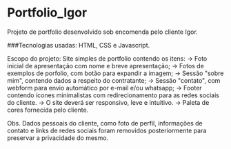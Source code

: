# Portfolio_Igor

Projeto de portfolio desenvolvido sob encomenda pelo cliente Igor.

###Tecnologias usadas: HTML, CSS e Javascript.

Escopo do projeto:
  Site simples de portfolio contendo os itens: 
    -> Foto inicial de apresentação com nome e breve apresentação;
    -> Fotos de exemplos de porfolio, com botão para expandir a imagem;
    -> Sessão "sobre mim", contendo dados a respeito do contratante;
    -> Sessão "contato", com webform para envio automático por e-mail e/ou whatsapp;
    -> Footer contendo ícones minimalistas com redirecionamento para as redes sociais do cliente.
    -> O site deverá ser responsivo, leve e intuitivo.
    -> Paleta de cores fornecida pelo cliente.
    
Obs. Dados pessoais do cliente, como foto de perfil, informações de contato e links de redes sociais foram removidos posteriormente para preservar a privacidade do mesmo.

